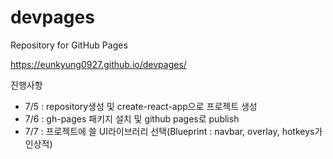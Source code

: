 # devpages
Repository for GitHub Pages

https://eunkyung0927.github.io/devpages/

진행사항
- 7/5 : repository생성 및 create-react-app으로 프로젝트 생성
- 7/6 : gh-pages 패키지 설치 및 github pages로 publish
- 7/7 : 프로젝트에 쓸 UI라이브러리 선택(Blueprint : navbar, overlay, hotkeys가 인상적)
